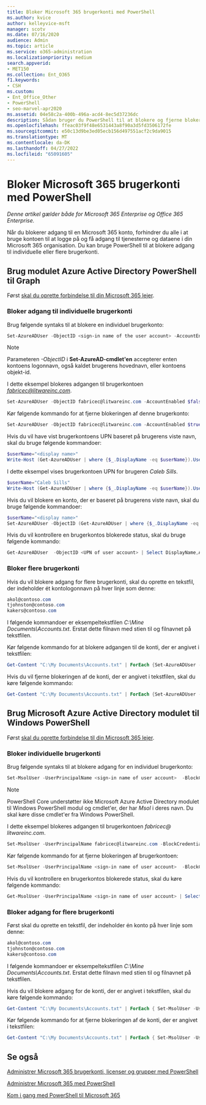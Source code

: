 ```yaml
---
title: Bloker Microsoft 365 brugerkonti med PowerShell
ms.author: kvice
author: kelleyvice-msft
manager: scotv
ms.date: 07/16/2020
audience: Admin
ms.topic: article
ms.service: o365-administration
ms.localizationpriority: medium
search.appverid:
- MET150
ms.collection: Ent_O365
f1.keywords:
- CSH
ms.custom:
- Ent_Office_Other
- PowerShell
- seo-marvel-apr2020
ms.assetid: 04e58c2a-400b-496a-acd4-8ec5d37236dc
description: Sådan bruger du PowerShell til at blokere og fjerne blokeringen af adgang til Microsoft 365 konti.
ms.openlocfilehash: ffeac03f9f48e6531443a8f90a3d5fd3506172fe
ms.sourcegitcommit: e50c13d9be3ed05ecb156d497551acf2c9da9015
ms.translationtype: MT
ms.contentlocale: da-DK
ms.lasthandoff: 04/27/2022
ms.locfileid: "65091605"
---
```

# <a name="block-microsoft-365-user-accounts-with-powershell"></a>Bloker Microsoft 365 brugerkonti med PowerShell

*Denne artikel gælder både for Microsoft 365 Enterprise og Office 365 Enterprise.*

Når du blokerer adgang til en Microsoft 365 konto, forhindrer du alle i at bruge kontoen til at logge på og få adgang til tjenesterne og dataene i din Microsoft 365 organisation. Du kan bruge PowerShell til at blokere adgang til individuelle eller flere brugerkonti.

## <a name="use-the-azure-active-directory-powershell-for-graph-module"></a>Brug modulet Azure Active Directory PowerShell til Graph

Først [skal du oprette forbindelse til din Microsoft 365 lejer](connect-to-microsoft-365-powershell.md#connect-with-the-azure-active-directory-powershell-for-graph-module).

### <a name="block-access-to-individual-user-accounts"></a>Bloker adgang til individuelle brugerkonti

Brug følgende syntaks til at blokere en individuel brugerkonto:

```powershell
Set-AzureADUser -ObjectID <sign-in name of the user account> -AccountEnabled $false
```

> [!NOTE]
> Parameteren *-ObjectID* i **Set-AzureAD-cmdlet'en** accepterer enten kontoens logonnavn, også kaldet brugerens hovednavn, eller kontoens objekt-id.

I dette eksempel blokeres adgangen til brugerkontoen *fabricec@litwareinc.com*.

```powershell
Set-AzureADUser -ObjectID fabricec@litwareinc.com -AccountEnabled $false
```

Kør følgende kommando for at fjerne blokeringen af denne brugerkonto:

```powershell
Set-AzureADUser -ObjectID fabricec@litwareinc.com -AccountEnabled $true
```

Hvis du vil have vist brugerkontoens UPN baseret på brugerens viste navn, skal du bruge følgende kommandoer:

```powershell
$userName="<display name>"
Write-Host (Get-AzureADUser | where {$_.DisplayName -eq $userName}).UserPrincipalName

```

I dette eksempel vises brugerkontoen UPN for brugeren  *Caleb Sills*.

```powershell
$userName="Caleb Sills"
Write-Host (Get-AzureADUser | where {$_.DisplayName -eq $userName}).UserPrincipalName
```

Hvis du vil blokere en konto, der er baseret på brugerens viste navn, skal du bruge følgende kommandoer:

```powershell
$userName="<display name>"
Set-AzureADUser -ObjectID (Get-AzureADUser | where {$_.DisplayName -eq $userName}).UserPrincipalName -AccountEnabled $false

```

Hvis du vil kontrollere en brugerkontos blokerede status, skal du bruge følgende kommando:

```powershell
Get-AzureADUser  -ObjectID <UPN of user account> | Select DisplayName,AccountEnabled
```

### <a name="block-multiple-user-accounts"></a>Bloker flere brugerkonti

Hvis du vil blokere adgang for flere brugerkonti, skal du oprette en tekstfil, der indeholder ét kontologonnavn på hver linje som denne:

  ```powershell
akol@contoso.com
tjohnston@contoso.com
kakers@contoso.com
  ```

I følgende kommandoer er eksempeltekstfilen *C:\Mine Documents\Accounts.txt*. Erstat dette filnavn med stien til og filnavnet på tekstfilen.

Kør følgende kommando for at blokere adgangen til de konti, der er angivet i tekstfilen:

```powershell
Get-Content "C:\My Documents\Accounts.txt" | ForEach {Set-AzureADUser -ObjectID $_ -AccountEnabled $false}
```

Hvis du vil fjerne blokeringen af de konti, der er angivet i tekstfilen, skal du køre følgende kommando:

```powershell
Get-Content "C:\My Documents\Accounts.txt" | ForEach {Set-AzureADUser -ObjectID $_ -AccountEnabled $true}
```

## <a name="use-the-microsoft-azure-active-directory-module-for-windows-powershell"></a>Brug Microsoft Azure Active Directory modulet til Windows PowerShell

Først [skal du oprette forbindelse til din Microsoft 365 lejer](connect-to-microsoft-365-powershell.md#connect-with-the-microsoft-azure-active-directory-module-for-windows-powershell).

### <a name="block-individual-user-accounts"></a>Bloker individuelle brugerkonti

Brug følgende syntaks til at blokere adgang for en individuel brugerkonto:

```powershell
Set-MsolUser -UserPrincipalName <sign-in name of user account>  -BlockCredential $true
```

>[!Note]
>PowerShell Core understøtter ikke Microsoft Azure Active Directory modulet til Windows PowerShell modul og cmdlet'er, der har *Msol* i deres navn. Du skal køre disse cmdlet'er fra Windows PowerShell.

I dette eksempel blokeres adgangen til brugerkontoen *fabricec\@ litwareinc.com*.

```powershell
Set-MsolUser -UserPrincipalName fabricec@litwareinc.com -BlockCredential $true
```

Kør følgende kommando for at fjerne blokeringen af brugerkontoen:

```powershell
Set-MsolUser -UserPrincipalName <sign-in name of user account>  -BlockCredential $false
```

Hvis du vil kontrollere en brugerkontos blokerede status, skal du køre følgende kommando:

```powershell
Get-MsolUser -UserPrincipalName <sign-in name of user account> | Select DisplayName,BlockCredential
```

### <a name="block-access-for-multiple-user-accounts"></a>Bloker adgang for flere brugerkonti

Først skal du oprette en tekstfil, der indeholder én konto på hver linje som denne:

```powershell
akol@contoso.com
tjohnston@contoso.com
kakers@contoso.com
```

I følgende kommandoer er eksempeltekstfilen *C:\Mine Documents\Accounts.txt*. Erstat dette filnavn med stien til og filnavnet på tekstfilen.

Hvis du vil blokere adgang for de konti, der er angivet i tekstfilen, skal du køre følgende kommando:

  ```powershell
  Get-Content "C:\My Documents\Accounts.txt" | ForEach { Set-MsolUser -UserPrincipalName $_ -BlockCredential $true }
  ```
Kør følgende kommando for at fjerne blokeringen af de konti, der er angivet i tekstfilen:

  ```powershell
  Get-Content "C:\My Documents\Accounts.txt" | ForEach { Set-MsolUser -UserPrincipalName $_ -BlockCredential $false }
  ```

## <a name="see-also"></a>Se også

[Administrer Microsoft 365 brugerkonti, licenser og grupper med PowerShell](manage-user-accounts-and-licenses-with-microsoft-365-powershell.md)

[Administrer Microsoft 365 med PowerShell](manage-microsoft-365-with-microsoft-365-powershell.md)

[Kom i gang med PowerShell til Microsoft 365](getting-started-with-microsoft-365-powershell.md)
